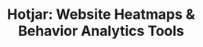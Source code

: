 ---
name: hotjar

host: hotjar.com
origin: https://hotjar.com
pathname: /
search: 
href: https://hotjar.com/
title: 'Hotjar: Website Heatmaps & Behavior Analytics Tools'

ogTitle: 'Hotjar: Website Heatmaps & Behavior Analytics Tools'

twitterTitle: ''

description: >-
  The next best thing to sitting beside someone browsing your site. See where
  they click, ask what they think, and learn why they drop off. Get started for
  free.

ogDescription: >-
  The next best thing to sitting beside someone browsing your site. See where
  they click, ask what they think, and learn why they drop off. Get started for
  free.

image: https://images.ctfassets.net/lh3zuq09vnm2/zsJe5ujXWMeNJScarO5jX/92ee747a96ef4a5998f9a1b10b2bb737/hotjar_og_image_Jul22.png
ogImage: https://images.ctfassets.net/lh3zuq09vnm2/zsJe5ujXWMeNJScarO5jX/92ee747a96ef4a5998f9a1b10b2bb737/hotjar_og_image_Jul22.png
twitterImage: 
keywords: 
logo: 
---